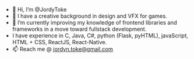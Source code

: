 - 👋 Hi, I’m @JordyToke
- 👀 I have a creative background in design and VFX for games.
- 🌱 I’m currently improving my knowledge of frontend libraries and frameworks in a move toward fullstack development. 
- I have experience in C, Java, C#, python (Flask, pyHTML), javaScript, HTML + CSS, ReactJS, React-Native.
- 📫 Reach me @ jordyn.toke@gmail.com

<!---
JordyToke/JordyToke is a ✨ special ✨ repository because its `README.md` (this file) appears on your GitHub profile.
You can click the Preview link to take a look at your changes.
--->

